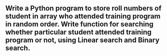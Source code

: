 ## Write a Python program to store roll numbers of student in array who attended training program in random order. Write function for searching whether particular student attended training program or not, using Linear search and Binary search.
